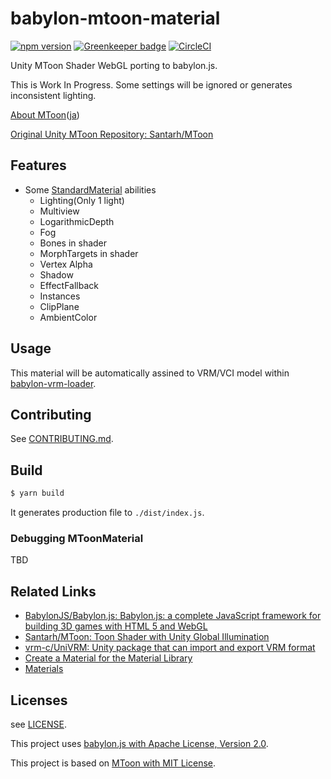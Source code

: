 # babylon-mtoon-material

[![npm version](https://badge.fury.io/js/babylon-mtoon-material.svg)](https://badge.fury.io/js/babylon-mtoon-material) [![Greenkeeper badge](https://badges.greenkeeper.io/virtual-cast/babylon-mtoon-material.svg)](https://greenkeeper.io/) [![CircleCI](https://circleci.com/gh/virtual-cast/babylon-mtoon-material.svg?style=svg)](https://circleci.com/gh/virtual-cast/babylon-mtoon-material)

Unity MToon Shader WebGL porting to babylon.js.

This is Work In Progress. Some settings will be ignored or generates inconsistent lighting.

[About MToon](https://vrm.dev/en/univrm/shaders/mtoon/)([ja](https://vrm.dev/univrm/shaders/mtoon/))

[Original Unity MToon Repository: Santarh/MToon](https://github.com/Santarh/MToon/)

## Features

- Some [StandardMaterial](https://doc.babylonjs.com/api/classes/babylon.standardmaterial) abilities
    - Lighting(Only 1 light)
    - Multiview
    - LogarithmicDepth
    - Fog
    - Bones in shader
    - MorphTargets in shader
    - Vertex Alpha
    - Shadow
    - EffectFallback
    - Instances
    - ClipPlane
    - AmbientColor

## Usage

This material will be automatically assined to VRM/VCI model within [babylon-vrm-loader](https://github.com/virtual-cast/babylon-vrm-loader).

## Contributing

See [CONTRIBUTING.md](./CONTRIBUTING.md).

## Build

```s
$ yarn build
```

It generates production file to `./dist/index.js`.

### Debugging MToonMaterial

TBD

## Related Links

- [BabylonJS/Babylon.js: Babylon.js: a complete JavaScript framework for building 3D games with HTML 5 and WebGL](https://github.com/BabylonJS/Babylon.js)
- [Santarh/MToon: Toon Shader with Unity Global Illumination](https://github.com/Santarh/MToon/)
- [vrm-c/UniVRM: Unity package that can import and export VRM format](https://github.com/vrm-c/UniVRM)
- [Create a Material for the Material Library](https://doc.babylonjs.com/how_to/how_to_create_a_material_for_materialslibrary)
- [Materials](https://doc.babylonjs.com/babylon101/materials)

## Licenses

see [LICENSE](./LICENSE).

This project uses [babylon.js with Apache License, Version 2.0](https://github.com/BabylonJS/Babylon.js/blob/master/license.md).

This project is based on [MToon with MIT License](https://github.com/Santarh/MToon/blob/master/LICENSE).
